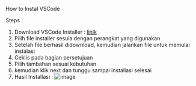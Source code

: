 How to Instal VSCode

Steps :
1. Download VSCode Installer : [linlk](https://code.visualstudio.com/)
2. Pilih file installer sesuia dengan perangkat yang digunakan
3. Setelah file berhasil didownload, kemudian jalankan file untuk memulai instalasi
4. Ceklis pada bagian persetujuan
5. Pilih tambahan sesuai kebutuhan
6. kemudian klik next dan tunggu sampai installasi selesai
7. Hasil Installasi :
   ![image](https://github.com/rifanaghniii/pertemuan1-basis-data/assets/148309225/855b0778-c94f-4295-b73b-07002d0b74f6)

